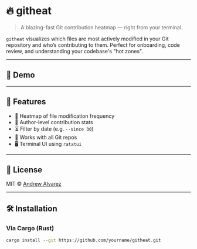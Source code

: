 # 🔥 githeat

> A blazing-fast Git contribution heatmap — right from your terminal.

`githeat` visualizes which files are most actively modified in your Git repository and who’s contributing to them. Perfect for onboarding, code review, and understanding your codebase's "hot zones".

---

## 📸 Demo



---

## 🚀 Features

- 📁 Heatmap of file modification frequency
- 🧠 Author-level contribution stats
- ⏳ Filter by date (e.g. `--since 30`)
- 🧩 Works with all Git repos
- 🖥️ Terminal UI using `ratatui`


---

## 📄 License

MIT © [Andrew Alvarez](https://github.com/andrewalvrz)


---

## 🛠 Installation

### Via Cargo (Rust)
```bash
cargo install --git https://github.com/yourname/githeat.git



